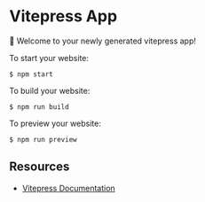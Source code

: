 # Vitepress App

👋 Welcome to your newly generated vitepress app!

To start your website:

    $ npm start

To build your website:

    $ npm run build

To preview your website:

    $ npm run preview

## Resources

- [Vitepress Documentation](https://vitepress.vuejs.org/guide)
